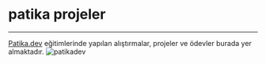 # patika projeler
 ---
 [Patika.dev](https://www.patika.dev/tr) eğitimlerinde yapılan alıştırmalar, projeler ve ödevler burada yer almaktadır.
 ![patikadev](https://patika-prod.s3.eu-central-1.amazonaws.com/staticFiles/patikaLogo.png)
